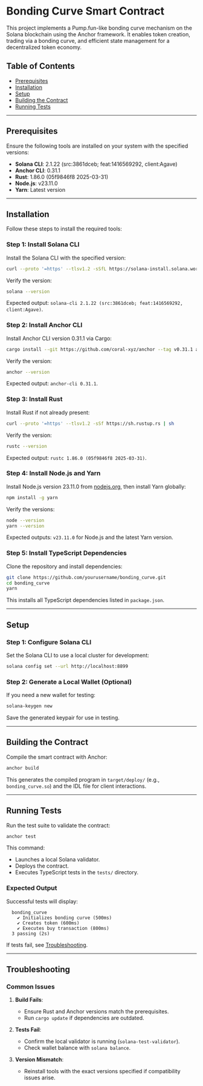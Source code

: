 # Bonding Curve Smart Contract

This project implements a Pump.fun-like bonding curve mechanism on the Solana blockchain using the Anchor framework. It enables token creation, trading via a bonding curve, and efficient state management for a decentralized token economy.

## Table of Contents
- [Prerequisites](#prerequisites)
- [Installation](#installation)
- [Setup](#setup)
- [Building the Contract](#building-the-contract)
- [Running Tests](#running-tests)

---

## Prerequisites

Ensure the following tools are installed on your system with the specified versions:

- **Solana CLI**: 2.1.22 (src:3861dceb; feat:1416569292, client:Agave)
- **Anchor CLI**: 0.31.1
- **Rust**: 1.86.0 (05f9846f8 2025-03-31)
- **Node.js**: v23.11.0
- **Yarn**: Latest version

---

## Installation

Follow these steps to install the required tools:

### Step 1: Install Solana CLI
Install the Solana CLI with the specified version:

```bash
curl --proto '=https' --tlsv1.2 -sSfL https://solana-install.solana.workers.dev | bash
```

Verify the version:

```bash
solana --version
```

Expected output: `solana-cli 2.1.22 (src:3861dceb; feat:1416569292, client:Agave)`.

### Step 2: Install Anchor CLI
Install Anchor CLI version 0.31.1 via Cargo:

```bash
cargo install --git https://github.com/coral-xyz/anchor --tag v0.31.1 anchor-cli --locked
```

Verify the version:

```bash
anchor --version
```

Expected output: `anchor-cli 0.31.1`.

### Step 3: Install Rust
Install Rust if not already present:

```bash
curl --proto '=https' --tlsv1.2 -sSf https://sh.rustup.rs | sh
```

Verify the version:

```bash
rustc --version
```

Expected output: `rustc 1.86.0 (05f9846f8 2025-03-31)`.

### Step 4: Install Node.js and Yarn
Install Node.js version 23.11.0 from [nodejs.org](https://nodejs.org/), then install Yarn globally:

```bash
npm install -g yarn
```

Verify the versions:

```bash
node --version
yarn --version
```

Expected outputs: `v23.11.0` for Node.js and the latest Yarn version.

### Step 5: Install TypeScript Dependencies
Clone the repository and install dependencies:

```bash
git clone https://github.com/yourusername/bonding_curve.git
cd bonding_curve
yarn
```

This installs all TypeScript dependencies listed in `package.json`.

---

## Setup

### Step 1: Configure Solana CLI
Set the Solana CLI to use a local cluster for development:

```bash
solana config set --url http://localhost:8899
```

### Step 2: Generate a Local Wallet (Optional)
If you need a new wallet for testing:

```bash
solana-keygen new
```

Save the generated keypair for use in testing.

---

## Building the Contract

Compile the smart contract with Anchor:

```bash
anchor build
```

This generates the compiled program in `target/deploy/` (e.g., `bonding_curve.so`) and the IDL file for client interactions.

---

## Running Tests

Run the test suite to validate the contract:

```bash
anchor test
```

This command:
- Launches a local Solana validator.
- Deploys the contract.
- Executes TypeScript tests in the `tests/` directory.

### Expected Output
Successful tests will display:

```
  bonding_curve
    ✔ Initializes bonding curve (500ms)
    ✔ Creates token (600ms)
    ✔ Executes buy transaction (800ms)
  3 passing (2s)
```

If tests fail, see [Troubleshooting](#troubleshooting).

---

## Troubleshooting

### Common Issues
1. **Build Fails**:
   - Ensure Rust and Anchor versions match the prerequisites.
   - Run `cargo update` if dependencies are outdated.

2. **Tests Fail**:
   - Confirm the local validator is running (`solana-test-validator`).
   - Check wallet balance with `solana balance`.

3. **Version Mismatch**:
   - Reinstall tools with the exact versions specified if compatibility issues arise.
